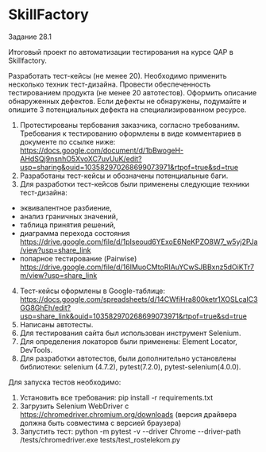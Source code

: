 # SkillFactory
Задание 28.1

Итоговый проект по автоматизации тестирования на курсе QAP в Skillfactory.

Разработать тест-кейсы (не менее 20). Необходимо применить несколько техник тест-дизайна.
Провести обеспеченность тестированием продукта (не менее 20 автотестов).
Оформить описание обнаруженных дефектов. Если дефекты не обнаружены, подумайте и опишите 3 потенциальных дефекта на специализированном ресурсе.

1. Протестированы тербования заказчика, согласно требованиям. 
Требования к тестированию оформлены в виде комментариев в документе по ссылке ниже:
https://docs.google.com/document/d/1bBwogeH-AHdSQj9nsnhO5XvoXC7uvUuK/edit?usp=sharing&ouid=103582970268699073971&rtpof=true&sd=true
2. Разработаны тест-кейсы и обозначены потенциальные баги.
3. Для разработки тест-кейсов были применены следующие техники тест-дизайна: 
- эквивалентное разбиение, 
- анализ граничных значений, 
- таблица принятия решений, 
- диаграмма перехода состояния https://drive.google.com/file/d/1pIseoud6YExoE6NeKPZO8W7_w5yj2PJa/view?usp=share_link
- попарное тестирование (Pairwise) https://drive.google.com/file/d/16IMuoCMtoRIAuYCwSJBBxnz5dOiKTr7m/view?usp=share_link
4. Тест-кейсы оформлены в Google-таблице: https://docs.google.com/spreadsheets/d/14CWfiHra800ketr1XOSLcalC3GG8GhEh/edit?usp=share_link&ouid=103582970268699073971&rtpof=true&sd=true
5. Написаны автотесты.
6. Для тестирования сайта был использован инструмент Selenium.
7. Для определения локаторов были применены: Element Locator, DevTools.
8. Для разработки автотестов, были дополнительно установлены библиотеки: selenium (4.7.2), pytest(7.2.0), pytest-selenium(4.0.0).

Для запуска тестов необходимо:
1) Установить все требования: pip install -r requirements.txt
2) Загрузить Selenium WebDriver с https://chromedriver.chromium.org/downloads (версия драйвера должна быть совместима с версией браузера)
3) Запустить тест: python -m pytest -v --driver Chrome --driver-path /tests/chromedriver.exe tests/test_rostelekom.py